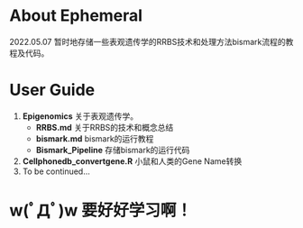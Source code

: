 # About Ephemeral

2022.05.07 暂时地存储一些表观遗传学的RRBS技术和处理方法bismark流程的教程及代码。

# User Guide
1. **Epigenomics** 关于表观遗传学。
    * **RRBS.md** 关于RRBS的技术和概念总结
    * **bismark.md** bismark的运行教程
    * **Bismark_Pipeline** 存储bismark的运行代码
2. **Cellphonedb_convertgene.R** 小鼠和人类的Gene Name转换
3. To be continued...

# w(ﾟДﾟ)w 要好好学习啊！
